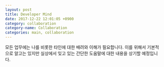 ```yaml
---
layout: post
title: Developer Mind
date: 2017-12-22 12:01:05 +0900
category: collaboration
category-name: Collaboration
categories: main, collaboration
---
```

모든 업무에는 나를 비롯한 타인에 대한 배려와 이해가 필요합니다. 이를 위해서 기본적으로 알고는 있지만 실상에서 잊고 있는 간단한 도움말에 대한 내용을 상기할 예정입니다.
